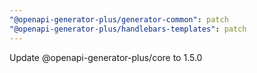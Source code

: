 ```yaml
---
"@openapi-generator-plus/generator-common": patch
"@openapi-generator-plus/handlebars-templates": patch
---
```


Update @openapi-generator-plus/core to 1.5.0
